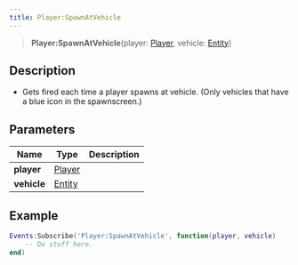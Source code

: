```yaml
---
title: Player:SpawnAtVehicle
---
```


> **Player:SpawnAtVehicle**(player: [Player](/vext/ref/server/type/player), vehicle: [Entity](/vext/ref/shared/type/entity))

## Description 

- Gets fired each time a player spawns at vehicle. (Only vehicles that have a blue icon in the spawnscreen.)

## Parameters

| Name | Type | Description |
| ---- | ---- | ----------- |
| **player** | [Player](/vext/ref/server/type/player) |  |
| **vehicle** | [Entity](/vext/ref/shared/type/entity) |  |

## Example

```lua
Events:Subscribe('Player:SpawnAtVehicle', function(player, vehicle)
    -- Do stuff here.
end)
```
